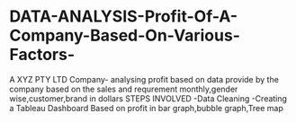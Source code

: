 # DATA-ANALYSIS-Profit-Of-A-Company-Based-On-Various-Factors-
A XYZ PTY LTD Company- analysing profit based on data provide by the company based on the sales and requrement monthly,gender wise,customer,brand in dollars
STEPS INVOLVED
-Data Cleaning
-Creating a Tableau Dashboard Based on profit in bar graph,bubble graph,Tree map
